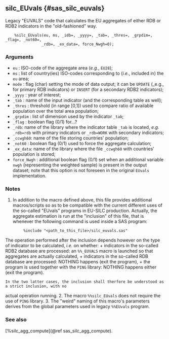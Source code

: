 ## silc_EUvals {#sas_silc_euvals}
Legacy "EUVALS" code that calculates the EU aggregates of either RDB or RDB2 indicators
in the "old-fashioned" way. 

~~~sas
	%silc_EUvals(eu, ms, _idb=, _yyyy=, _tab=, _thres=, _grpdim=, _flag=, _not60=, 
				_rdb=, _ex_data=, force_Nwgh=0);
~~~

### Arguments
* `eu` : ISO-code of the aggregate area (_e.g._, `EU28`);
* `ms` : list of country(ies) ISO-codes corresponding to (_i.e._, included in)  the 
	`eu` area;
* `mode` : flag (char) setting the mode of data output; it can be `UPDATE` (_e.g., for
	primary RDB indicators) or `INSERT` (for a secondary RDB2 indicators);
* `_yyyy` : year of interest;
* `_tab` : name of the input indicator (and the corresponding table as well);
* `_thres` : threshold (in range [0,1]) used to compare ratio of available population
	over the total area population; 
* `_grpdim` : list of dimension used by the indicator `_tab`;
* `_flag` : boolean flag (0/1) for...?  
* `_rdb`: name of the library where the indicator table `_tab` is located, _e.g._ 
	`_rdb=rdb` with primary indicators or `_rdb=WORK` with secondary indicators;
* `_ccwgh60`: name of the file storing countries' population;
* `_not60` : boolean flag (0/1) used to force the aggregate calculation;
* `_ex_data`: name of the library where the file `_ccwgh60` with countries' population 
	is stored;
* `force_Nwgh` : additional boolean flag (0/1) set when an additional variable `nwgh` 
	(representing the weighted sample) is present in the output dataset; note that 
	this option is not foreseen in the original `EUvals` implementation.

### Notes
1. In addition to the macro defined above, this file provides additional macros/scripts so 
as to be compatible with the current different uses of the so-called "EUvals" programs in 
EU-SILC production. Actually, the aggregate estimation is run at the "inclusion" of this file,
that is whenever the following command is used inside a SAS program:
~~~sas
		%include "<path_to_this_file>/silc_euvals.sas" 
~~~
The operation performed after the inclusion depends however on the type of indicator to be 
calculated, _i.e._ on whether:
	+ indicators in the so-called RDB2 database are processed: an `%%_EUVALS` macro is launched 
	so that aggregates are actually calculated,
	+ indicators in the so-called RDB database are processed: NOTHING happens (exit the program),
	+ the program is used together with the `PING` library: NOTHING happens either (exit the 
	program).

    In the two latter cases, the inclusion shall therfore be understood as a strict inclusion, with no 
actual operation running.
2. The macro `%%silc_EUvals` does not require the use of `PING` library.
3. The "weird" naming of this macro's parameters derives from the global parameters used in 
legacy `%%EUvals` program. 

### See also
[%silc_agg_compute](@ref sas_silc_agg_compute).
